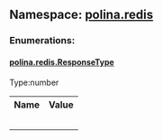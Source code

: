 ## **Namespace: <a href="https://github.com/LiveTex/Node-Polina/tree/master/docs/Node-Polina/polina/namespaces/polina.redis/polina.redis.md">polina.redis</a>**

 











### **Enumerations:**


#### <a href="https://github.com/LiveTex/Node-Polina/tree/master/docs/Node-Polina/polina/namespaces/polina.redis/polina.redis.md">polina.redis.ResponseType</a>
 
Type:number

<table>
  <tr>
    <th>Name</th><th>Value</th>
  </tr>
  
  <tr>
    <td></td><td></td>
  </tr>
  
  <tr>
    <td></td><td></td>
  </tr>
  
  <tr>
    <td></td><td></td>
  </tr>
  
  <tr>
    <td></td><td></td>
  </tr>
  
  <tr>
    <td></td><td></td>
  </tr>
  
</table>


